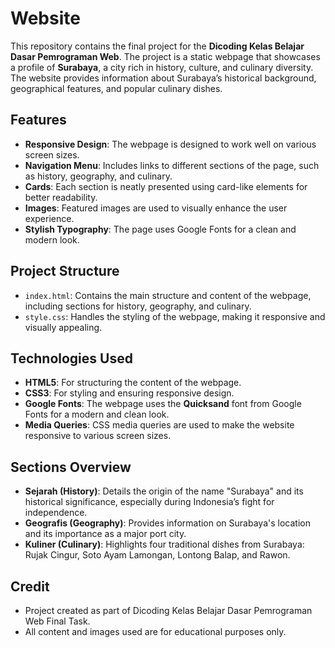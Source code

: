 # Website
This repository contains the final project for the **Dicoding Kelas Belajar Dasar Pemrograman Web**. The project is a static webpage that showcases a profile of **Surabaya**, a city rich in history, culture, and culinary diversity. The website provides information about Surabaya’s historical background, geographical features, and popular culinary dishes.

## Features

- **Responsive Design**: The webpage is designed to work well on various screen sizes.
- **Navigation Menu**: Includes links to different sections of the page, such as history, geography, and culinary.
- **Cards**: Each section is neatly presented using card-like elements for better readability.
- **Images**: Featured images are used to visually enhance the user experience.
- **Stylish Typography**: The page uses Google Fonts for a clean and modern look.

## Project Structure

- `index.html`: Contains the main structure and content of the webpage, including sections for history, geography, and culinary.
- `style.css`: Handles the styling of the webpage, making it responsive and visually appealing.

## Technologies Used

- **HTML5**: For structuring the content of the webpage.
- **CSS3**: For styling and ensuring responsive design.
- **Google Fonts**: The webpage uses the **Quicksand** font from Google Fonts for a modern and clean look.
- **Media Queries**: CSS media queries are used to make the website responsive to various screen sizes.

## Sections Overview

- **Sejarah (History)**: Details the origin of the name "Surabaya" and its historical significance, especially during Indonesia’s fight for independence.
- **Geografis (Geography)**: Provides information on Surabaya's location and its importance as a major port city.
- **Kuliner (Culinary)**: Highlights four traditional dishes from Surabaya: Rujak Cingur, Soto Ayam Lamongan, Lontong Balap, and Rawon.

## Credit
- Project created as part of Dicoding Kelas Belajar Dasar Pemrograman Web Final Task.
- All content and images used are for educational purposes only.
